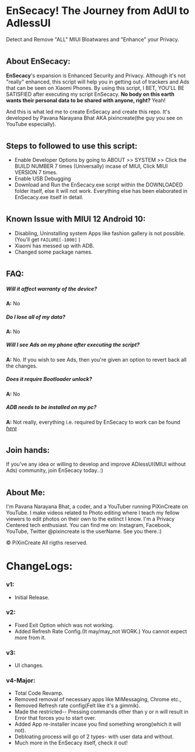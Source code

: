 # EnSecacy! The Journey from AdUI to AdlessUI
Detect and Remove "ALL" MIUI Bloatwares and "Enhance" your Privacy.
#
## About EnSecacy:
   **EnSecacy**'s expansion is Enhanced Security and Privacy. Although it's not "really" enhanced,
this script will help you in getting out of trackers
and Ads that can be seen on Xiaomi Phones. By using this script, I  BET, YOU'LL BE SATISFIED after
executing my script EnSecacy. **No body on this earth wants their personal data to be shared with anyone, right?** Yeah!

And this is what led me to create EnSecacy and create this repo.
It's developed by Pavana Narayana Bhat AKA pixincreate(the guy you see on YouTube especially).
#
## Steps to followed to use this script:
- Enable Developer Options by going to ABOUT >> SYSTEM >> Click the BUILD NUMBER 7 times (Universally) incase of MIUI, Click MIUI VERSION 7 times.
- Enable USB Debugging
- Download and Run the EnSecacy.exe script within the DOWNLOADED folder itself, else it will not work.
Everything else has been elaborated in EnSecacy.exe itself in detail.
#
## Known Issue with MIUI 12 Android 10:
- Disabling, Uninstalling system Apps like fashion gallery is not possible. (You'll get ```FAILURE[-1000]``` )
- Xiaomi has messed up with ADB.
- Changed some package names.
#
## FAQ:
##### Will it affect warranty of the device?
**A:** No
##### Do I lose all of my data?
**A:** No
##### Will I see Ads on my phone after executing the script?
**A:** No. If you wish to see Ads, then you're given an option to revert back all the changes.
##### Does it require Bootloader unlock?
**A:** No
##### ADB needs to be installed on my pc?
**A:** Not really, everything i.e. required by EnSecacy to work can be found *[here]()*
#
## Join hands:
If you've any idea or willing to develop and improve ADlessUI(MIUI without Ads) community, join EnSecacy today..:)
#
## About Me:
I'm Pavana Narayana Bhat, a coder, and a YouTuber running PiXinCreate on YouTube. 
I make videos related to Photo editing where I teach my fellow viewers to edit photos on their own to the extinct I know. 
I'm a Privacy Centered tech enthusiast.
You can find me on: Instagram, Facebook, YouTube, Twitter
   @pixincreate is the userName. See you there.:)

© PiXinCreate
All rigths reserved.
#
# ChangeLogs:		
### v1:
- Initial Release.
### v2: 
- Fixed Exit Option which was not working.
- Added Refresh Rate Config.(It may/may_not WORK.) You cannot expect more from it.
### v3: 	
- UI changes.
### v4-Major: 
- Total Code Revamp.
- Removed removal of necessary apps like MiMessaging, Chrome etc.,
- Removed Refresh rate config(Felt like it's a gimmik).
- Made the restricted-- Pressing commands other than y or n will result in Error that forces you to start over.
- Added App re-installer incase you find something wrong(which it will not).
- Debloating process will go of 2 types- with user data and without.
- Much more in the EnSecacy itself, check it out!
